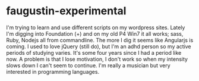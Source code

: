 faugustin-experimental
======================

I'm trying to learn and use different scripts on my wordpress sites.
Lately I'm digging into Foundation (+) and on my old P4 Win7 it all works; sass, Ruby, Nodejs all from commandline. The more I dig it seems like Angularjs is coming. I used to love jQuery (still do), but I'm an adhd person so my active periods of studying varies. It's some four years since I had a period like now. A problem is that I lose motivation, I don't work so when my intensity slows down I can't seem to continue. I'm really a musician but very interested in programming languages.
